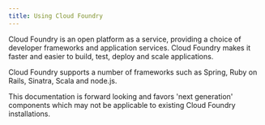```yaml
---
title: Using Cloud Foundry
---
```


Cloud Foundry is an open platform as a service, providing a choice of developer frameworks and application services. Cloud Foundry makes it faster and easier to build, test, deploy and scale applications. 

Cloud Foundry supports a number of frameworks such as Spring, Ruby on Rails, Sinatra, Scala and node.js. 

This documentation is forward looking and favors 'next generation' components which may not be applicable to existing Cloud Foundry installations.